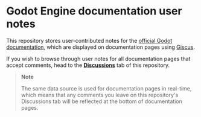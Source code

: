 # Godot Engine documentation user notes

This repository stores user-contributed notes for the
[official Godot documentation](https://github.com/godotengine/godot-docs),
which are displayed on documentation pages using [Giscus](https://giscus.app/).

If you wish to browse through user notes for all documentation pages that accept
comments, head to the [**Discussions**](https://github.com/godotengine/godot-docs-user-notes/discussions)
tab of this repository.

> **Note**
>
> The same data source is used for documentation pages in real-time, which means
> that any comments you leave on this repository's Discussions tab will be reflected
> at the bottom of documentation pages.
